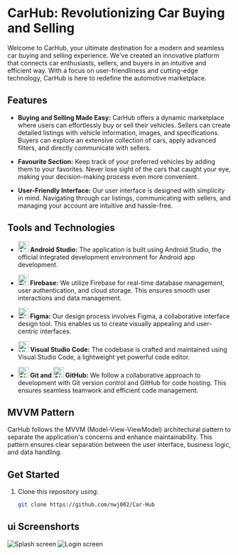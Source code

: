 # CarHub: Revolutionizing Car Buying and Selling

Welcome to CarHub, your ultimate destination for a modern and seamless car buying and selling experience. We've created an innovative platform that connects car enthusiasts, sellers, and buyers in an intuitive and efficient way. With a focus on user-friendliness and cutting-edge technology, CarHub is here to redefine the automotive marketplace.

## Features

- **Buying and Selling Made Easy:** CarHub offers a dynamic marketplace where users can effortlessly buy or sell their vehicles. Sellers can create detailed listings with vehicle information, images, and specifications. Buyers can explore an extensive collection of cars, apply advanced filters, and directly communicate with sellers.

- **Favourite Section:** Keep track of your preferred vehicles by adding them to your favorites. Never lose sight of the cars that caught your eye, making your decision-making process even more convenient.

- **User-Friendly Interface:** Our user interface is designed with simplicity in mind. Navigating through car listings, communicating with sellers, and managing your account are intuitive and hassle-free.

## Tools and Technologies

- **<img src="https://img.icons8.com/color/48/000000/android-os.png" alt="Android Studio" width="24"/> Android Studio:** The application is built using Android Studio, the official integrated development environment for Android app development.

- **<img src="https://img.icons8.com/color/48/000000/firebase.png" alt="Firebase" width="24"/> Firebase:** We utilize Firebase for real-time database management, user authentication, and cloud storage. This ensures smooth user interactions and data management.

- **<img src="https://img.icons8.com/ios-filled/48/000000/figma.png" alt="Figma" width="24"/> Figma:** Our design process involves Figma, a collaborative interface design tool. This enables us to create visually appealing and user-centric interfaces.

- **<img src="https://img.icons8.com/fluent/48/000000/visual-studio-code-2019.png" alt="Visual Studio Code" width="24"/> Visual Studio Code:** The codebase is crafted and maintained using Visual Studio Code, a lightweight yet powerful code editor.

- **<img src="https://img.icons8.com/ios/48/000000/git.png" alt="Git" width="24"/> Git and <img src="https://img.icons8.com/ios/48/000000/github.png" alt="GitHub" width="24"/> GitHub:** We follow a collaborative approach to development with Git version control and GitHub for code hosting. This ensures seamless teamwork and efficient code management.

## MVVM Pattern

CarHub follows the MVVM (Model-View-ViewModel) architectural pattern to separate the application's concerns and enhance maintainability. This pattern ensures clear separation between the user interface, business logic, and data handling.

## Get Started

1. Clone this repository using:
   ```bash
   git clone https://github.com/nwj002/Car-Hub
   

## ui Screenshorts

![Splash screen](assets/1.png)
![Login screen](assets/2.png)

